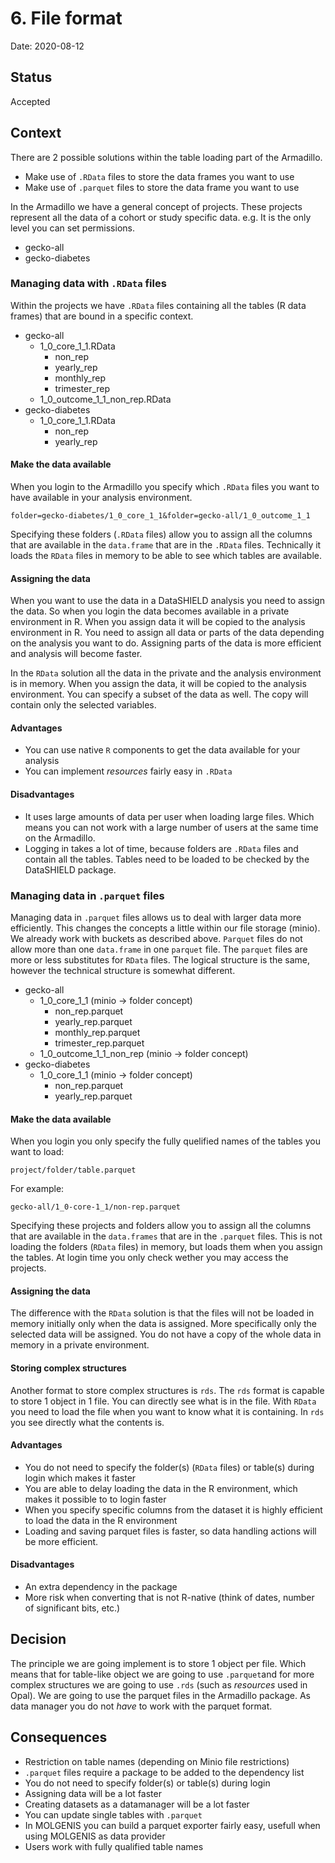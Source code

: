 # 6. File format

Date: 2020-08-12

## Status

Accepted

## Context
There are 2 possible solutions within the table loading part of the Armadillo.
- Make use of `.RData` files to store the data frames you want to use
- Make use of `.parquet` files to store the data frame you want to use

In the Armadillo we have a general concept of projects. These projects represent all the data of a cohort or study specific data. e.g. It is the only level you can set permissions.
- gecko-all
- gecko-diabetes

### Managing data with `.RData` files
Within the projects we have `.RData` files containing all the tables (R data frames) that are bound in a specific context.
- gecko-all
  - 1_0_core_1_1.RData
    - non_rep
    - yearly_rep
    - monthly_rep
    - trimester_rep
  - 1_0_outcome_1_1_non_rep.RData
- gecko-diabetes
  - 1_0_core_1_1.RData
    - non_rep
    - yearly_rep

#### Make the data available
When you login to the Armadillo you specify which `.RData` files you want to have available in your analysis environment. 

`folder=gecko-diabetes/1_0_core_1_1&folder=gecko-all/1_0_outcome_1_1`

Specifying these folders (`.RData` files) allow you to assign all the columns that are available in the `data.frame` that are in the `.RData` files.
Technically it loads the `RData` files in memory to be able to see which tables are available.

#### Assigning the data
When you want to use the data in a DataSHIELD analysis you need to assign the data. So when you login the data becomes available in a private environment in R. When you assign data it will be copied to the analysis environment in R.
You need to assign all data or parts of the data depending on the analysis you want to do. Assigning parts of the data is more efficient and analysis will become faster.

In the `RData` solution all the data in the private and the analysis environment is in memory. When you assign the data, it will be copied to the analysis environment. You can specify a subset of the data as well. The copy will contain only the selected variables.

#### Advantages
- You can use native `R` components to get the data available for your analysis
- You can implement *resources* fairly easy in `.RData`

#### Disadvantages
- It uses large amounts of data per user when loading large files. Which means you can not work with a large number of users at the same time on the Armadillo.
- Logging in takes a lot of time, because folders are `.RData` files and contain all the tables. Tables need to be loaded to be checked by the DataSHIELD package.

### Managing data in `.parquet` files
Managing data in `.parquet` files allows us to deal with larger data more efficiently. This changes the concepts a little within our file storage (minio). We already work with buckets as described above. `Parquet` files do not allow more than one `data.frame` in one `parquet` file. The `parquet` files are more or less substitutes for `RData` files. The logical structure is the same, however the technical structure is somewhat different.

- gecko-all
  - 1_0_core_1_1 (minio -> folder concept)
    - non_rep.parquet
    - yearly_rep.parquet
    - monthly_rep.parquet
    - trimester_rep.parquet
  - 1_0_outcome_1_1_non_rep (minio -> folder concept)
- gecko-diabetes
  - 1_0_core_1_1 (minio -> folder concept)
    - non_rep.parquet
    - yearly_rep.parquet

#### Make the data available
When you login you only specify the fully quelified names of the tables you want to load:

`project/folder/table.parquet`

For example:

`gecko-all/1_0-core-1_1/non-rep.parquet`

Specifying these projects and folders allow you to assign all the columns that are available in the `data.frames` that are in the `.parquet` files.
This is not loading the folders (`RData` files) in memory, but loads them when you assign the tables. At login time you only check wether you may access the projects.

#### Assigning the data
The difference with the `RData` solution is that the files will not be loaded in memory initially only when the data is assigned. More specifically only the selected data will be assigned. You do not have a copy of the whole data in memory in a private environment.

#### Storing complex structures
Another format to store complex structures is `rds`. The `rds` format is capable to store 1 object in 1 file. You can directly see what is in the file. With `RData` you need to load the file when you want to know what it is containing. In `rds` you see directly what the contents is. 

#### Advantages
- You do not need to specify the folder(s) (`RData` files) or table(s) during login which makes it faster
- You are able to delay loading the data in the R environment, which makes it possible to to login faster 
- When you specify specific columns from the dataset it is highly efficient to load the data in the R environment
- Loading and saving parquet files is faster, so data handling actions will be more efficient.

#### Disadvantages
- An extra dependency in the package
- More risk when converting that is not R-native (think of dates, number of significant bits, etc.)

## Decision
The principle we are going implement is to store 1 object per file. Which means that for table-like object we are going to use `.parquet`and for more complex structures we are going to use `.rds` (such as *resources* used in Opal). 
We are going to use the parquet files in the Armadillo package. As data manager you do not *have* to work with the parquet format.

## Consequences
- Restriction on table names (depending on Minio file restrictions)
- `.parquet` files require a package to be added to the dependency list
- You do not need to specify folder(s) or table(s) during login
- Assigning data will be a lot faster
- Creating datasets as a datamanager will be a lot faster
- You can update single tables with `.parquet`
- In MOLGENIS you can build a parquet exporter fairly easy, usefull when using MOLGENIS as data provider
- Users work with fully qualified table names